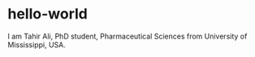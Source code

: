 # hello-world
I am Tahir Ali, PhD student, Pharmaceutical Sciences from University of Mississippi, USA. 
